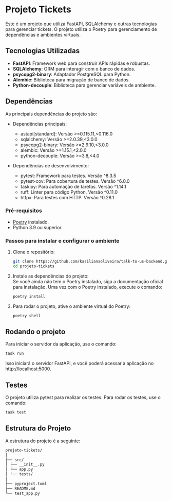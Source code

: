 # Projeto Tickets

Este é um projeto que utiliza FastAPI, SQLAlchemy e outras tecnologias para gerenciar tickets. O projeto utiliza o Poetry para gerenciamento de dependências e ambientes virtuais.

## Tecnologias Utilizadas

- **FastAPI**: Framework web para construir APIs rápidas e robustas.
- **SQLAlchemy**: ORM para interagir com o banco de dados.
- **psycopg2-binary**: Adaptador PostgreSQL para Python.
- **Alembic**: Biblioteca para migração de banco de dados.
- **Python-decouple**: Biblioteca para gerenciar variáveis de ambiente.

## Dependências

As principais dependências do projeto são:

- Dependências principais:

  - astapi[standard]: Versão >=0.115.11,<0.116.0
  - sqlalchemy: Versão >=2.0.39,<3.0.0
  - psycopg2-binary: Versão >=2.9.10,<3.0.0
  - alembic: Versão >=1.15.1,<2.0.0
  - python-decouple: Versão >=3.8,<4.0

- Dependências de desenvolvimento:
  - pytest: Framework para testes. Versão ^8.3.5
  - pytest-cov: Para cobertura de testes. Versão ^6.0.0
  - taskipy: Para automação de tarefas. Versão ^1.14.1
  - ruff: Linter para código Python. Versão ^0.11.0
  - httpx: Para testes com HTTP. Versão ^0.28.1

### Pré-requisitos

- [Poetry](https://python-poetry.org/) instalado.
- Python 3.9 ou superior.

### Passos para instalar e configurar o ambiente

1. Clone o repositório:

   ```bash
   git clone https://github.com/kasilianaoliveira/talk-to-us-backend.git
   cd projeto-tickets
   ```

2. Instale as dependências do projeto:  
   Se você ainda não tem o Poetry instalado, siga a documentação oficial para instalação. Uma vez com o Poetry instalado, execute o comando:

   ```bash
   poetry install
   ```

3. Para rodar o projeto, ative o ambiente virtual do Poetry:
   ```bash
   poetry shell
   ```

## Rodando o projeto

Para iniciar o servidor da aplicação, use o comando:

```bash
task run
```

Isso iniciará o servidor FastAPI, e você poderá acessar a aplicação no http://localhost:5000.

## Testes

O projeto utiliza pytest para realizar os testes. Para rodar os testes, use o comando:

```bash
task test
```

## Estrutura do Projeto

A estrutura do projeto é a seguinte:

```bash
projeto-tickets/
│
├── src/
│ └── __init__.py
│ └── app.py
│ └── tests/
│
├── pyproject.toml
├── README.md
└── test_app.py
```
